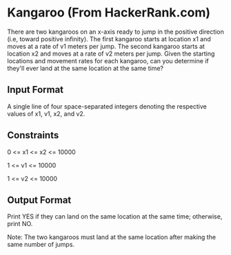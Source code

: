 # Kangaroo (From HackerRank.com)

There are two kangaroos on an x-axis ready to jump in the positive direction (i.e, toward positive infinity). The first kangaroo starts at location x1 and moves at a rate of v1 meters per jump. The second kangaroo starts at location x2 and moves at a rate of v2 meters per jump. Given the starting locations and movement rates for each kangaroo, can you determine if they'll ever land at the same location at the same time?


## Input Format

A single line of four space-separated integers denoting the respective values of x1, v1, x2, and v2.


## Constraints

0 <= x1 <= x2 <= 10000

1 <= v1 <= 10000

1 <= v2 <= 10000


## Output Format

Print YES if they can land on the same location at the same time; otherwise, print NO.

Note: The two kangaroos must land at the same location after making the same number of jumps.
